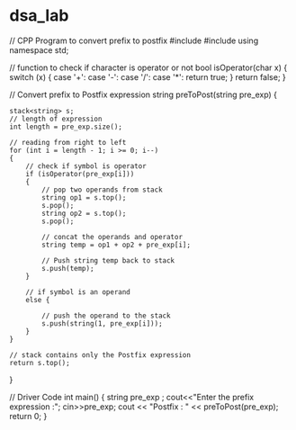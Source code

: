 # dsa_lab
// CPP Program to convert prefix to postfix
#include <iostream>
#include <stack>
using namespace std;

// function to check if character is operator or not
bool isOperator(char x)
{
	switch (x) {
	case '+':
	case '-':
	case '/':
	case '*':
		return true;
	}
	return false;
}

// Convert prefix to Postfix expression
string preToPost(string pre_exp)
{

	stack<string> s;
	// length of expression
	int length = pre_exp.size();

	// reading from right to left
	for (int i = length - 1; i >= 0; i--)
	{
		// check if symbol is operator
		if (isOperator(pre_exp[i]))
		{
			// pop two operands from stack
			string op1 = s.top();
			s.pop();
			string op2 = s.top();
			s.pop();

			// concat the operands and operator
			string temp = op1 + op2 + pre_exp[i];

			// Push string temp back to stack
			s.push(temp);
		}

		// if symbol is an operand
		else {

			// push the operand to the stack
			s.push(string(1, pre_exp[i]));
		}
	}

	// stack contains only the Postfix expression
	return s.top();
}

// Driver Code
int main()
{
	string pre_exp ;
    cout<<"Enter the prefix expression :";
    cin>>pre_exp;
	cout << "Postfix : " << preToPost(pre_exp);
	return 0;
}
